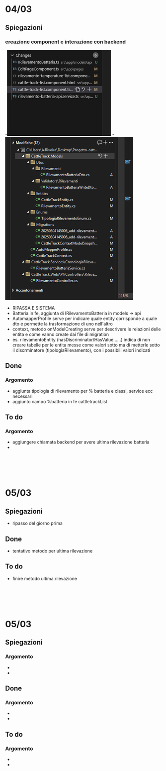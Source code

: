 # 04/03
## Spiegazioni
### creazione component e interazione con backend
-![file mod ang](image-1.png)
-![file mod c#](image.png)
- RIPASSA E SISTEMA
- Batteria in fe, aggiunta di IRilevamentoBatteria in models -> api
- AutomapperProfile serve per indicare quale entity corrisponde a quale dto e permette la trasformazione di uno nell'altro
- context, metodo onModelCreating serve per descrivere le relazioni delle entita e come vanno create dai file di migration
- es. rilevamentoEntity (hasDiscriminator/HasValue......) indica di non creare tabelle per le entita messe come valori sotto
ma di metterle sotto il discrminatore (tipologiaRilevamento), con i possibili valori indicati
## Done
### Argomento
- aggiunta tipologia di rilevamento per % batteria e classi, service ecc necessari
- aggiunto campo %batteria in fe cattletrackList

## To do
### Argomento
- aggiungere chiamata backend per avere ultima rilevazione batteria
-


<br>
<br>
<br>
<br>

# 05/03
## Spiegazioni
- ripasso del giorno prima 

## Done 
- tentativo metodo per ultima rilevazione

## To do
- finire metodo ultima rilevazione

<br>
<br>
<br>
<br>

# 05/03
## Spiegazioni
### Argomento
-
-

## Done
### Argomento
-
-

## To do
### Argomento
-
-


<br>
<br>
<br>
<br>